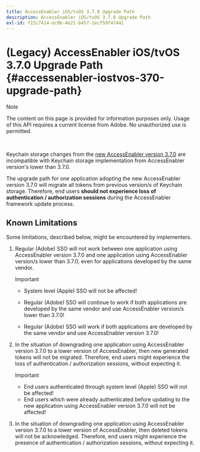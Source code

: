 ```yaml
---
title: AccessEnabler iOS/tvOS 3.7.0 Upgrade Path
description: AccessEnabler iOS/tvOS 3.7.0 Upgrade Path
exl-id: f15c7414-ec9b-4e21-b457-1ecf59f47441
---
```

# (Legacy) AccessEnabler iOS/tvOS 3.7.0 Upgrade Path {#accessenabler-iostvos-370-upgrade-path}

>[!NOTE]
>
>The content on this page is provided for information purposes only. Usage of this API requires a current license from Adobe. No unauthorized use is permitted.

</br>

Keychain storage changes from the [new AccessEnabler version 3.7.0](/help/authentication/notes-releases/authn-rn-ios-tvos-370.md) are incompatible with Keychain storage implementation from AccessEnabler version's lower than 3.7.0.

The upgrade path for one application adopting the new AccessEnabler version 3.7.0 will migrate all tokens from previous version/s of Keychain storage. Therefore, end users **should not experience loss of authentication / authorization sessions** during the AccessEnabler framework update process.

## Known Limitations

Some limitations, described below, might be encountered by implementers.


1. Regular (Adobe) SSO will not work between one application using AccessEnabler version 3.7.0 and one application using AccessEnabler version/s lower than 3.7.0, even for applications developed by the same vendor.

    >[!IMPORTANT]
    >
    >* System level (Apple) SSO will not be affected! 
    >
    >* Regular (Adobe) SSO will continue to work if both applications are developed by the same vendor and use AccessEnabler version/s lower than 3.7.0! 
    >
    >* Regular (Adobe) SSO will work if both applications are developed by the same vendor and use AccessEnabler version 3.7.0!


1. In the situation of downgrading one application using AccessEnabler version 3.7.0 to a lower version of AccessEnabler, then new generated tokens will not be migrated. Therefore, end users might experience the loss of authentication / authorization sessions, without expecting it.

    >[!IMPORTANT]
    >
    >* End users authenticated through system level (Apple) SSO will not be affected!
    >* End users which were already authenticated before updating to the new application using AccessEnabler version 3.7.0 will not be affected!

1. In the situation of downgrading one application using AccessEnabler version 3.7.0 to a lower version of AccessEnabler, then deleted tokens will not be acknowledged. Therefore, end users might experience the presence of authentication / authorization sessions, without expecting it.
